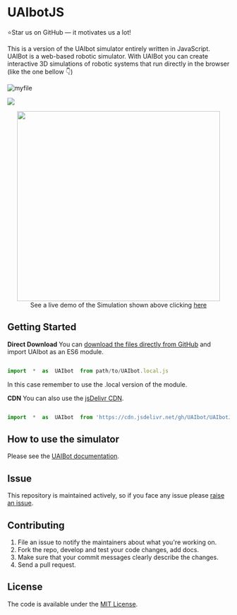 
# UAIbotJS
⭐Star us on GitHub — it motivates us a lot!

This is a version of the UAIbot simulator entirely written in JavaScript. UAIBot is a web-based robotic simulator. With UAIBot you can create interactive 3D simulations of robotic systems that run directly in the browser (like the one bellow 👇)

![myfile](https://user-images.githubusercontent.com/52455330/139071980-91302a8a-37b1-4196-803e-f91b1de2ee5b.gif)


![](https://media3.giphy.com/media/v1.Y2lkPTc5MGI3NjExOTNjMTNkNjQxNzg2OTM1NmNhYmQ1YzNkNTA0MTBhNTdkNGVkYTUyZiZjdD1n/WsvRmiVFCd7fYipIDa/giphy.gif)
<p align="center">
  <img width="460" height="430" src="https://i.imgur.com/rP9Flxo.gif">
  <br>
  See a live demo of the Simulation shown above clicking
  <a href="https://jsfiddle.net/eulomelo/jda5nxtq/">here</a>
</p>

##  Getting Started
**Direct Download**
You can [download the files directly from GitHub](https://github.com/UAIbot/UAIbotJS/archive/master.zip) and import UAIbot as an ES6 module.

```javascript

import  *  as  UAIbot  from path/to/UAIbot.local.js

```
In this case remember to use the .local version of the module.

**CDN**
You can also use the [jsDelivr CDN](https://cdn.jsdelivr.net/gh/UAIbot/UAIbotJS@v1.0.1/UAIbotJS/UAIbot.js).
```javascript

import  *  as  UAIbot  from 'https://cdn.jsdelivr.net/gh/UAIbot/UAIbotJS@v1.0.1/UAIbotJS/UAIbot.js'

```
## How to use the simulator
Please see the [UAIBot documentation](https://uaibot.github.io/).
## Issue

This repository is maintained actively, so if you face any issue please  [raise an issue](https://github.com/UAIbot/UAIbotJS/issues/new).

## Contributing

1.  File an issue to notify the maintainers about what you're working on.
2.  Fork the repo, develop and test your code changes, add docs.
3.  Make sure that your commit messages clearly describe the changes.
4.  Send a pull request.
## License

The code is available under the  [MIT License](https://github.com/cferdinandi/atomic/blob/master/LICENSE.md).
